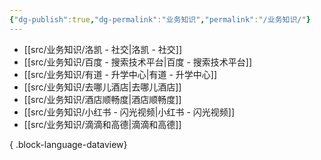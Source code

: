 ```yaml
---
{"dg-publish":true,"dg-permalink":"业务知识","permalink":"/业务知识/"}
---
```



- [[src/业务知识/洛凯 - 社交\|洛凯 - 社交]]
- [[src/业务知识/百度 - 搜索技术平台\|百度 - 搜索技术平台]]
- [[src/业务知识/有道 - 升学中心\|有道 - 升学中心]]
- [[src/业务知识/去哪儿酒店\|去哪儿酒店]]
- [[src/业务知识/酒店顺畅度\|酒店顺畅度]]
- [[src/业务知识/小红书 - 闪光视频\|小红书 - 闪光视频]]
- [[src/业务知识/滴滴和高德\|滴滴和高德]]

{ .block-language-dataview}